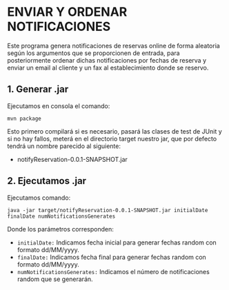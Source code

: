 # ENVIAR Y ORDENAR NOTIFICACIONES

Este programa genera notificaciones de reservas online de forma aleatoria según los argumentos que se proporcionen de entrada, para posteriormente ordenar dichas notificaciones por fechas de reserva y enviar un email al cliente y un fax al establecimiento donde se reservo.

## 1. Generar .jar

Ejecutamos en consola el comando:

```
mvn package
```

Esto primero compilará si es necesario, pasará las clases de test de JUnit y si no hay fallos, meterá en el directorio target nuestro jar, que por defecto tendrá un nombre parecido al siguiente:

- notifyReservation-0.0.1-SNAPSHOT.jar

## 2. Ejecutamos .jar

Ejecutamos comando:

```
java -jar target/notifyReservation-0.0.1-SNAPSHOT.jar initialDate finalDate numNotificationsGenerates
```

Donde los parámetros corresponden:

- `initialDate:` Indicamos fecha inicial para generar fechas random con formato dd/MM/yyyy.
- `finalDate:` Indicamos fecha final para generar fechas random con formato dd/MM/yyyy.
- `numNotificationsGenerates:` Indicamos el número de notificaciones random que se generarán.